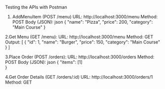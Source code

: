 Testing the APIs with Postman
1. AddMenuItem (POST /menu)
URL: http://localhost:3000/menu
Method: POST
Body (JSON):
json
{
  "name": "Pizza",
  "price": 200,
  "category": "Main Course"
}

2.Get Menu (GET /menu):
URL: http://localhost:3000/menu
Method: GET
Output:
[
  {
    "id": 1,
    "name": "Burger",
    "price": 150,
    "category": "Main Course"
  }
  ]


3.Place Order (POST /orders):
URL: http://localhost:3000/orders
Method: POST
Body (JSON):
json
{
  "items": [1]  
}

4.Get Order Details (GET /orders/:id)
URL: http://localhost:3000/orders/1
Method: GET

